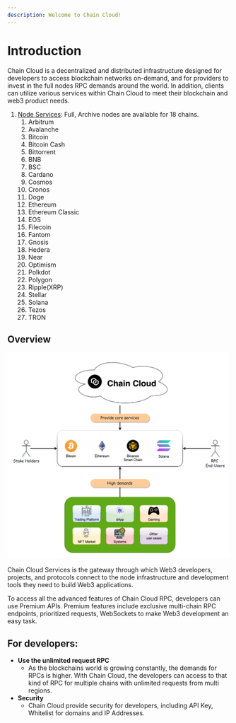 ```yaml
---
description: Welcome to Chain Cloud!
---
```


# Introduction

Chain Cloud is a decentralized and distributed infrastructure designed for developers to access blockchain networks on-demand, and for providers to invest in the full nodes RPC demands around the world. In addition, clients can utilize various services within Chain Cloud to meet their blockchain and web3 product needs.&#x20;

<!-- Changed by Ozren -->
<!-- 1. [Standard API](./rpc-services/standard-api.md): Free and instant access to our range of Public RPC APIs.
2. [Premium API](./rpc-services/premium-api/premium-api.md): Sign up to our Premium Plan with a minimum deposit of 0.01 XCN and get access to powerful features. -->
<!--  -->
1. [Node Services](./node-services/node-services.md): Full, Archive nodes are available for 18 chains.
    1. Arbitrum
    2. Avalanche
    3. Bitcoin
    4. Bitcoin Cash
    5. Bittorrent
    6. BNB
    7. BSC
    8. Cardano
    9. Cosmos
    10. Cronos
    11. Doge
    12. Ethereum
    13. Ethereum Classic
    14. EOS
    15. Filecoin
    16. Fantom
    17. Gnosis
    18. Hedera
    19. Near
    20. Optimism
    21. Polkdot
    22. Polygon
    23. Ripple(XRP)
    24. Stellar
    25. Solana
    26. Tezos
    27. TRON


## Overview

![Chain Cloud Solution](../../static/img/chainprotocol.png)

Chain Cloud Services is the gateway through which Web3 developers, projects, and protocols connect to the node infrastructure and development tools they need to build Web3 applications.

<!-- Changed by Ozren -->
<!-- We provide free, public RPC endpoints for developers, alongside Premium and Enterprise plans packed with advanced developer tools — all powered by a globally distributed and decentralized network of nodes. In the Chain Cloud Premium API, developers paid for access to on-chain data, independent node providers serve blockchain requests to earn XCN tokens. -->

<!-- Standard API are available to all and free to use on the Chain Cloud platform. Today, blockchain developers and projects can use these RPC endpoints to access Bitcoin, Ethereum, BSC and Solana with no need to input user info or login credentials. -->
<!--  -->

To access all the advanced features of Chain Cloud RPC, developers can use Premium APIs. Premium features include exclusive multi-chain RPC endpoints, prioritized requests, WebSockets to make Web3 development an easy task.

## For developers:

* **Use the unlimited request RPC**
  * As the blockchains world is growing constantly, the demands for RPCs is higher. With Chain Cloud, the developers can access to that kind of RPC for multiple chains with unlimited requests from multi regions.
* **Security**
  * Chain Cloud provide security for developers, including API Key, Whitelist for domains and IP Addresses.

<!-- ## For node providers:

* **Earn XCN for enabling Web3 development**
  * Node providers will stake XCN to provide nodes, at the same time earn the XCNs for serving the Web3 developers and applications&#x20;
* **Boost Web3 integration and adoption**
  * Become part of a Network that provides developers faster and more reliable connections to blockchains so their decentralized applications can work more efficiently.
* **Own & govern a foundational layer of Web3**
  * Those who stake XCN can participate in the XCN DAO to make critical decisions affecting the Network's future. -->